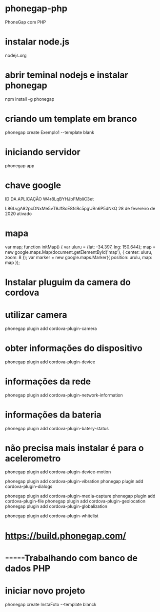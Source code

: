 # phonegap-php
PhoneGap  com PHP

# instalar node.js
nodejs.org

# abrir teminal nodejs e instalar phonegap
npm install -g phonegap

# criando um template em branco
phonegap create Exemplo1 --template blank

# iniciando servidor
phonegap app

# chave google
ID DA APLICAÇÃO
W4r8LqBYHJbFMbliC3et

L86LvgA82pcDNxMe5vT9Jf8oE8fsRc5pgUBn6P5dNkQ	28 de fevereiro de 2020	ativado

# mapa
var map;
    function initMap() {
        var uluru = {lat: -34.397, lng: 150.644};
        map = new google.maps.Map(document.getElementById('map'), {
            center: uluru,
            zoom: 8
        });
        var marker = new google.maps.Marker({
            position: urulu,
            map: map
        });
        
# Instalar pluguim da camera do cordova
# utilizar camera
phonegap plugin add cordova-plugin-camera

# obter informações do dispositivo
phonegap plugin add cordova-plugin-device
# informações da rede
phonegap plugin add cordova-plugin-network-information
# informações da bateria
phonegap plugin add cordova-plugin-batery-status

# não precisa mais instalar é para o acelerometro
phonegap plugin add cordova-plugin-device-motion

phonegap plugin add cordova-plugin-vibration
phonegap plugin add cordova-plugin-dialogs

phonegap plugin add cordova-plugin-media-capture
phonegap plugin add cordova-plugin-file
phonegap plugin add cordova-plugin-geolocation
phonegap plugin add cordova-plugin-globalization

phonegap plugin add cordova-plugin-whitelist

# https://build.phonegap.com/


# -----Trabalhando com banco de dados PHP

# iniciar novo projeto
phonegap create InstaFoto --template blanck
